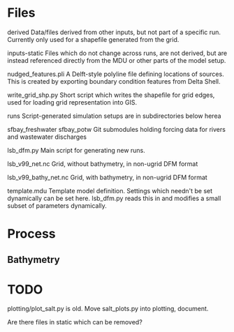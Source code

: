 # Files

derived
  Data/files derived from other inputs, but not part of a specific run.
  Currently only used for a shapefile generated from the grid.
  
inputs-static
  Files which do not change across runs, are not derived, but are instead
  referenced directly from the MDU or other parts of the model setup.
  
nudged_features.pli
  A Delft-style polyline file defining locations of sources.  This is created
  by exporting boundary condition features from Delta Shell.
  
write_grid_shp.py
  Short script which writes the shapefile for grid edges, used for loading
  grid representation into GIS.
  
runs
  Script-generated simulation setups are in subdirectories below herea
  
sfbay_freshwater
sfbay_potw
  Git submodules holding forcing data for rivers and wastewater discharges
  
lsb_dfm.py
  Main script for generating new runs.
  
lsb_v99_net.nc
  Grid, without bathymetry, in non-ugrid DFM format

lsb_v99_bathy_net.nc
  Grid, with bathymetry, in non-ugrid DFM format
  
template.mdu
  Template model definition.  Settings which needn't be set dynamically can
  be set here.  lsb_dfm.py reads this in and modifies a small subset of
  parameters dynamically.
  
# Process

## Bathymetry


# TODO

plotting/plot_salt.py is old.  Move salt_plots.py into plotting, document.

Are there files in static which can be removed?
